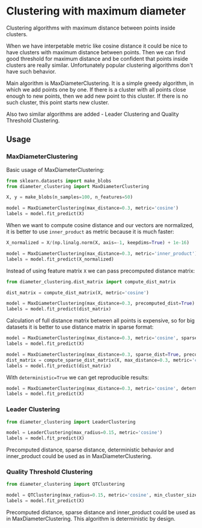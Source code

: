 # Clustering with maximum diameter

Clustering algorithms with maximum distance between points inside clusters.

When we have interpetable metric like cosine distance it could be nice to have clusters with maximum distance between points. Then we can find good threshold for maximum distance and be confident that points inside clusters are really similar. Unfortunately popular clustering algorithms don't have such behavior.

Main algorithm is MaxDiameterClustering. It is a simple greedy algorithm, in which we add points one by one. If there is a cluster with all points close enough to new points, then we add new point to this cluster. If there is no such cluster, this point starts new cluster.

Also two similar algorithms are added - Leader Clustering and Quality Threshold Clustering.

## Usage

### MaxDiameterClustering

Basic usage of MaxDiameterClustering:
```python
from sklearn.datasets import make_blobs
from diameter_clustering import MaxDiameterClustering

X, y = make_blobs(n_samples=100, n_features=50)

model = MaxDiameterClustering(max_distance=0.3, metric='cosine')
labels = model.fit_predict(X)
```

When we want to compute cosine distance and our vectors are normalized, it is better to use
`inner_product` as metric because it is much faster:
```python
X_normalized = X/(np.linalg.norm(X, axis=-1, keepdims=True) + 1e-16)

model = MaxDiameterClustering(max_distance=0.3, metric='inner_product')
labels = model.fit_predict(X_normalized)
```

Instead of using feature matrix `X` we can pass precomputed distance matrix:
```python
from diameter_clustering.dist_matrix import compute_dist_matrix

dist_matrix = compute_dist_matrix(X, metric='cosine')

model = MaxDiameterClustering(max_distance=0.3, precomputed_dist=True)
labels = model.fit_predict(dist_matrix)
```

Calculation of full distance matrix between all points is expensive, so for big datasets
it is better to use distance matrix in sparse format:
```python
model = MaxDiameterClustering(max_distance=0.3, metric='cosine', sparse_dist=True)
labels = model.fit_predict(X)

model = MaxDiameterClustering(max_distance=0.3, sparse_dist=True, precomputed_dist=True)
dist_matrix = compute_sparse_dist_matrix(X, max_distance=0.3, metric='cosine')
labels = model.fit_predict(dist_matrix)
```

With `deterministic=True` we can get reproducible results:
```python
model = MaxDiameterClustering(max_distance=0.3, metric='cosine', deterministic=True)
labels = model.fit_predict(X)
```



### Leader Clustering

```python
from diameter_clustering import LeaderClustering

model = LeaderClustering(max_radius=0.15, metric='cosine')
labels = model.fit_predict(X)
```

Precomputed distance, sparse distance, deterministic behavior  and inner_product
could be used as in MaxDiameterClustering.


### Quality Threshold Clustering

```python
from diameter_clustering import QTClustering

model = QTClustering(max_radius=0.15, metric='cosine', min_cluster_size=5)
labels = model.fit_predict(X)
```

Precomputed distance, sparse distance  and inner_product
could be used as in MaxDiameterClustering. This algorithm is deterministic by design.





